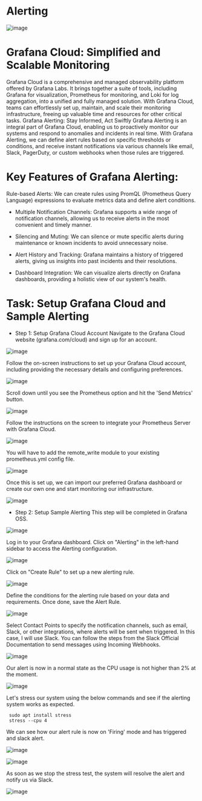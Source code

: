 # Alerting
![image](https://github.com/user-attachments/assets/379d909b-2bd8-4d20-b210-46e72fb824bf)

# Grafana Cloud: Simplified and Scalable Monitoring
Grafana Cloud is a comprehensive and managed observability platform offered by Grafana Labs. It brings together a suite of tools, including Grafana for visualization, Prometheus for monitoring, and Loki for log aggregation, into a unified and fully managed solution. With Grafana Cloud, teams can effortlessly set up, maintain, and scale their monitoring infrastructure, freeing up valuable time and resources for other critical tasks.
Grafana Alerting: Stay Informed, Act Swiftly
Grafana Alerting is an integral part of Grafana Cloud, enabling us to proactively monitor our systems and respond to anomalies and incidents in real time. With Grafana Alerting, we can define alert rules based on specific thresholds or conditions, and receive instant notifications via various channels like email, Slack, PagerDuty, or custom webhooks when those rules are triggered.
# Key Features of Grafana Alerting:
Rule-based Alerts: We can create rules using PromQL (Prometheus Query Language) expressions to evaluate metrics data and define alert conditions.

* Multiple Notification Channels: Grafana supports a wide range of notification channels, allowing us to receive alerts in the most convenient and timely manner.

* Silencing and Muting: We can silence or mute specific alerts during maintenance or known incidents to avoid unnecessary noise.

* Alert History and Tracking: Grafana maintains a history of triggered alerts, giving us insights into past incidents and their resolutions.

* Dashboard Integration: We can visualize alerts directly on Grafana dashboards, providing a holistic view of our system's health.

# Task: Setup Grafana Cloud and Sample Alerting
* Step 1: Setup Grafana Cloud Account
Navigate to the Grafana Cloud website (grafana.com/cloud) and sign up for an account.

![image](https://github.com/user-attachments/assets/88287a00-86d4-4e99-9076-366c6a8687e7)

Follow the on-screen instructions to set up your Grafana Cloud account, including providing the necessary details and configuring preferences.

![image](https://github.com/user-attachments/assets/95c51dc4-0e87-41cf-ba1a-86566a9f726e)

Scroll down until you see the Prometheus option and hit the 'Send Metrics' button.

![image](https://github.com/user-attachments/assets/714f62d7-b69d-4d31-ac32-240b24d9ff63)

Follow the instructions on the screen to integrate your Prometheus Server with Grafana Cloud.

![image](https://github.com/user-attachments/assets/85e54819-e2aa-464e-9704-ea0f505a0013)

You will have to add the remote_write module to your existing prometheus.yml config file.

![image](https://github.com/user-attachments/assets/9c089863-afd3-4694-943e-0fe1a9b62482)

Once this is set up, we can import our preferred Grafana dashboard or create our own one and start monitoring our infrastructure.

![image](https://github.com/user-attachments/assets/3deb8026-67a1-4469-9154-098e9a9565c2)

* Step 2: Setup Sample Alerting
This step will be completed in Grafana OSS.

![image](https://github.com/user-attachments/assets/257db5e0-fa91-4271-84e1-58d313eeacc0)

Log in to your Grafana dashboard.
Click on "Alerting" in the left-hand sidebar to access the Alerting configuration.

![image](https://github.com/user-attachments/assets/43e8e42b-9922-4cdf-ad4d-45ca85b1096b)

Click on "Create Rule" to set up a new alerting rule.

![image](https://github.com/user-attachments/assets/6d40fa62-4e11-4824-bb61-0f3a310f5880)

Define the conditions for the alerting rule based on your data and requirements. Once done, save the Alert Rule.

![image](https://github.com/user-attachments/assets/4f5bd30a-b2ff-4c13-9bff-6c88a5ebe0ed)

Select Contact Points to specify the notification channels, such as email, Slack, or other integrations, where alerts will be sent when triggered. In this case, I will use Slack. You can follow the steps from the Slack Official Documentation to send messages using Incoming Webhooks.

![image](https://github.com/user-attachments/assets/941a4af6-460c-4b00-a97a-9b2ca25e317d)

Our alert is now in a normal state as the CPU usage is not higher than 2% at the moment.

![image](https://github.com/user-attachments/assets/af2c8ec9-a972-45cb-a18e-5d600fb5128a)

Let's stress our system using the below commands and see if the alerting system works as expected.

```
 sudo apt install stress
 stress --cpu 4
```
We can see how our alert rule is now on 'Firing' mode and has triggered and slack alert.

![image](https://github.com/user-attachments/assets/b5072607-e078-4557-8d4d-e3757ddf8c4f)

![image](https://github.com/user-attachments/assets/61f81ae4-ee84-4101-bf48-34c17a4bc461)

As soon as we stop the stress test, the system will resolve the alert and notify us via Slack.

![image](https://github.com/user-attachments/assets/c6aa2613-ccb5-425e-888f-46aae5f2675d)



